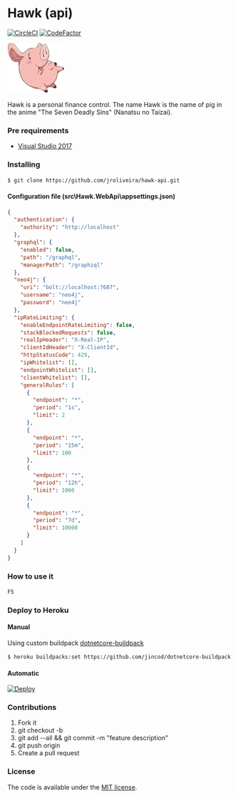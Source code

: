 # Hawk (api)

[![CircleCI](https://circleci.com/gh/jroliveira/hawk-api/tree/master.svg?style=svg)](https://circleci.com/gh/jroliveira/hawk-api/tree/master)
[![CodeFactor](https://www.codefactor.io/repository/github/jroliveira/hawk-api/badge)](https://www.codefactor.io/repository/github/jroliveira/hawk-api)

![Hawk - logo][hawk_anime]

Hawk is a personal finance control. The name Hawk is the name of pig in the anime "The Seven Deadly Sins" (Nanatsu no Taizai).

### Pre requirements

* [Visual Studio 2017][vs2017]

### Installing

``` bash
$ git clone https://github.com/jroliveira/hawk-api.git
```

#### Configuration file (src\Hawk.WebApi\appsettings.json)

``` json
{
  "authentication": {
    "authority": "http://localhost"
  },
  "graphql": {
    "enabled": false,
    "path": "/graphql",
    "managerPath": "/graphiql"
  },
  "neo4j": {
    "uri": "bolt://localhost:7687",
    "username": "neo4j",
    "password": "neo4j"
  },
  "ipRateLimiting": {
    "enableEndpointRateLimiting": false,
    "stackBlockedRequests": false,
    "realIpHeader": "X-Real-IP",
    "clientIdHeader": "X-ClientId",
    "httpStatusCode": 429,
    "ipWhitelist": [],
    "endpointWhitelist": [],
    "clientWhitelist": [],
    "generalRules": [
      {
        "endpoint": "*",
        "period": "1s",
        "limit": 2
      },
      {
        "endpoint": "*",
        "period": "15m",
        "limit": 100
      },
      {
        "endpoint": "*",
        "period": "12h",
        "limit": 1000
      },
      {
        "endpoint": "*",
        "period": "7d",
        "limit": 10000
      }
    ]
  }
}
```

### How to use it

``` bash
F5
```

### Deploy to Heroku

#### Manual

Using custom buildpack [dotnetcore-buildpack]()

``` bash
$ heroku buildpacks:set https://github.com/jincod/dotnetcore-buildpack
```

#### Automatic

[![Deploy][heroku_button]][heroku_template]

### Contributions

1. Fork it
2. git checkout -b <branch-name>
3. git add --all && git commit -m "feature description"
4. git push origin <branch-name>
5. Create a pull request

### License

The code is available under the [MIT license](LICENSE).

[hawk_anime]: hawk_anime.png "Hawk - logo"
[vs2017]: https://www.visualstudio.com/vs/whatsnew/
[heroku_button]: https://www.herokucdn.com/deploy/button.svg
[heroku_template]: https://heroku.com/deploy?template=https://github.com/jroliveira/hawk-api